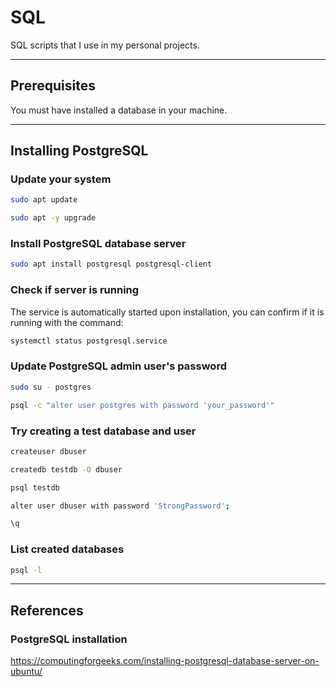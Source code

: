 # SQL

SQL scripts that I use in my personal projects.

---

## Prerequisites

You must have installed a database in your machine.

---

## Installing PostgreSQL

### Update your system

```bash
sudo apt update
```

```bash
sudo apt -y upgrade
```

### Install PostgreSQL database server

```bash
sudo apt install postgresql postgresql-client
```

### Check if server is running

The service is automatically started upon installation, you can confirm if it is running with the command:

```bash
systemctl status postgresql.service
```

### Update PostgreSQL admin user's password

```bash
sudo su - postgres
```

```bash
psql -c "alter user postgres with password 'your_password'"
```

### Try creating a test database and user

```bash
createuser dbuser
```

```bash
createdb testdb -O dbuser
```

```bash
psql testdb
```

```bash
alter user dbuser with password 'StrongPassword';
```

```bash
\q
```

### List created databases

```bash
psql -l
```
---

## References

### PostgreSQL installation

https://computingforgeeks.com/installing-postgresql-database-server-on-ubuntu/
